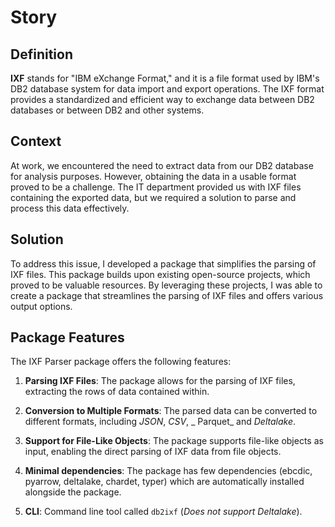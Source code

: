 # Story

## Definition

**IXF** stands for "IBM eXchange Format," and it is a file format used by IBM's
DB2 database system for data import and export operations. The IXF format
provides a standardized and efficient way to exchange data between DB2 databases
or between DB2 and other systems.

## Context

At work, we encountered the need to extract data from our DB2 database for
analysis purposes. However, obtaining the data in a usable format proved to be a
challenge. The IT department provided us with IXF files containing the exported
data, but we required a solution to parse and process this data effectively.

## Solution

To address this issue, I developed a package that simplifies the parsing of IXF
files. This package builds upon existing open-source projects, which proved to
be valuable resources. By leveraging these projects, I was able to create a
package that streamlines the parsing of IXF files and offers various output
options.

## Package Features

The IXF Parser package offers the following features:

1. **Parsing IXF Files**: The package allows for the parsing of IXF files,
   extracting the rows of data contained within.

2. **Conversion to Multiple Formats**: The parsed data can be converted to
   different formats, including _JSON_, _CSV_, _
   Parquet_ and _Deltalake_.

3. **Support for File-Like Objects**: The package supports file-like objects as
   input, enabling the direct parsing of IXF data from file objects.

4. **Minimal dependencies**: The package has few dependencies (ebcdic, pyarrow,
   deltalake, chardet, typer) which are automatically installed alongside the
   package.

5. **CLI**: Command line tool called `db2ixf` (_Does not support Deltalake_).